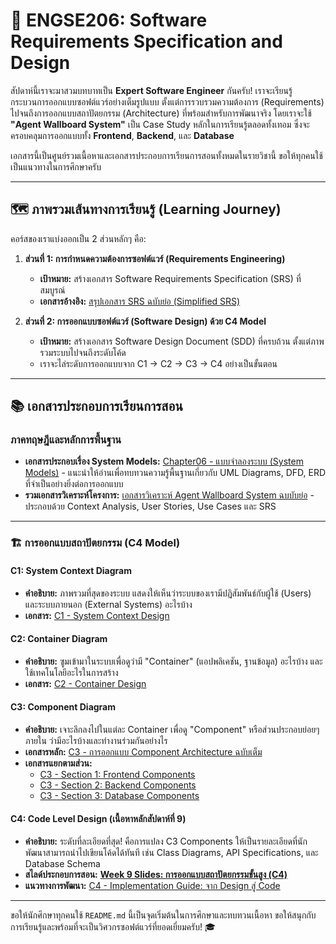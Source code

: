 # 🚀 ENGSE206: Software Requirements Specification and Design

สัปดาห์นี้เราจะมาสวมบทบาทเป็น **Expert Software Engineer** กันครับ\! เราจะเรียนรู้กระบวนการออกแบบซอฟต์แวร์อย่างเต็มรูปแบบ ตั้งแต่การรวบรวมความต้องการ (Requirements) ไปจนถึงการออกแบบสถาปัตยกรรม (Architecture) ที่พร้อมสำหรับการพัฒนาจริง โดยเราจะใช้ **"Agent Wallboard System"** เป็น Case Study หลักในการเรียนรู้ตลอดทั้งเทอม ซึ่งจะครอบคลุมการออกแบบทั้ง **Frontend**, **Backend**, และ **Database**

เอกสารนี้เป็นศูนย์รวมเนื้อหาและเอกสารประกอบการเรียนการสอนทั้งหมดในรายวิชานี้ ขอให้ทุกคนใช้เป็นแนวทางในการศึกษาครับ

-----

## 🗺️ ภาพรวมเส้นทางการเรียนรู้ (Learning Journey)

คอร์สของเราแบ่งออกเป็น 2 ส่วนหลักๆ คือ:

1.  **ส่วนที่ 1: การกำหนดความต้องการซอฟต์แวร์ (Requirements Engineering)**

      * **เป้าหมาย:** สร้างเอกสาร Software Requirements Specification (SRS) ที่สมบูรณ์
      * **เอกสารอ้างอิง:** [สรุปเอกสาร SRS ฉบับย่อ (Simplified SRS)](software-design-doc/1-srs.md)

2.  **ส่วนที่ 2: การออกแบบซอฟต์แวร์ (Software Design) ด้วย C4 Model**

      * **เป้าหมาย:** สร้างเอกสาร Software Design Document (SDD) ที่ครบถ้วน ตั้งแต่ภาพรวมระบบไปจนถึงระดับโค้ด
      * เราจะไล่ระดับการออกแบบจาก C1 -\> C2 -\> C3 -\> C4 อย่างเป็นขั้นตอน

-----

## 📚 เอกสารประกอบการเรียนการสอน

### ภาคทฤษฎีและหลักการพื้นฐาน


  * **เอกสารประกอบเรื่อง System Models:** [Chapter06 - แบบจำลองระบบ (System Models)](software-design-doc/Chapter06.pdf) - แนะนำให้อ่านเพื่อทบทวนความรู้พื้นฐานเกี่ยวกับ UML Diagrams, DFD, ERD ที่จำเป็นอย่างยิ่งต่อการออกแบบ
  * **รวมเอกสารวิเคราะห์โครงการ:** [เอกสารวิเคราะห์ Agent Wallboard System ฉบบับย่อ](software-design-doc/1-srs.md) - ประกอบด้วย Context Analysis, User Stories, Use Cases และ SRS

-----

### 🏗️ การออกแบบสถาปัตยกรรม (C4 Model)

#### **C1: System Context Diagram**

  * **คำอธิบาย:** ภาพรวมที่สุดของระบบ แสดงให้เห็นว่าระบบของเรามีปฏิสัมพันธ์กับผู้ใช้ (Users) และระบบภายนอก (External Systems) อะไรบ้าง
  * **เอกสาร:** [C1 - System Context Design](software-design-doc/2-c1-design.md)

#### **C2: Container Diagram**

  * **คำอธิบาย:** ซูมเข้ามาในระบบเพื่อดูว่ามี "Container" (แอปพลิเคชัน, ฐานข้อมูล) อะไรบ้าง และใช้เทคโนโลยีอะไรในการสร้าง
  * **เอกสาร:** [C2 - Container Design](software-design-doc/3-c2-design.md)

#### **C3: Component Diagram**

  * **คำอธิบาย:** เจาะลึกลงไปในแต่ละ Container เพื่อดู "Component" หรือส่วนประกอบย่อยๆ ภายใน ว่ามีอะไรบ้างและทำงานร่วมกันอย่างไร
  * **เอกสารหลัก:** [C3 - การออกแบบ Component Architecture ฉบับเต็ม](https://www.google.com/search?q=4-%E0%B8%81%E0%B8%B2%E0%B8%A3%E0%B8%AD%E0%B8%AD%E0%B8%81%E0%B9%81%E0%B8%9A%E0%B8%9A_C3_Component_Architecture_for_AWS.md)
  * **เอกสารแยกตามส่วน:**
      * [C3 - Section 1: Frontend Components](software-design-doc/4-c3-frontend-components\(Section1\).md)
      * [C3 - Section 2: Backend Components](software-design-doc/4-c3-backend-components\(Section2\).md)
      * [C3 - Section 3: Database Components](software-design-doc/4-c3-database-components\(Section3\).md)

#### **C4: Code Level Design (เนื้อหาหลักสัปดาห์ที่ 9)**

  * **คำอธิบาย:** ระดับที่ละเอียดที่สุด\! คือการแปลง C3 Components ให้เป็นรายละเอียดที่นักพัฒนาสามารถนำไปเขียนโค้ดได้ทันที เช่น Class Diagrams, API Specifications, และ Database Schema
  * **สไลด์ประกอบการสอน:** [**Week 9 Slides: การออกแบบสถาปัตยกรรมขั้นสูง (C4)**](software-design-doc/week9_slides.md)
  * **แนวทางการพัฒนา:** [C4 - Implementation Guide: จาก Design สู่ Code](software-design-doc/5-c4-implementation-guide-from-c4-design-to-code.md)

-----

ขอให้นักศึกษาทุกคนใช้ `README.md` นี้เป็นจุดเริ่มต้นในการศึกษาและทบทวนเนื้อหา ขอให้สนุกกับการเรียนรู้และพร้อมที่จะเป็นวิศวกรซอฟต์แวร์ที่ยอดเยี่ยมครับ\! 🎓